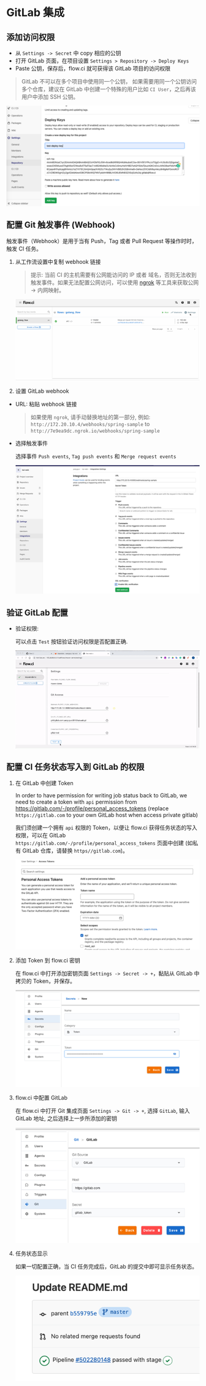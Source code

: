 # GitLab 集成

## 添加访问权限

- 从 `Settings -> Secret` 中 copy 相应的公钥
- 打开 GitLab 页面，在项目设置 `Settings > Repository -> Deploy Keys`
- Paste 公钥，保存后，flow.ci 就可获得该 GitLab 项目的访问权限

> GitLab 不可以在多个项目中使用同一个公钥， 如果需要用同一个公钥访问多个仓库，建议在 GitLab 中创建一个特殊的用户比如 `CI User`，之后再该用户中添加 SSH 公钥。

![gitlab_setup_deploy_key](../../_images/git/gitlab_setup_deploy_key.png)

## 配置 Git 触发事件 (Webhook)

触发事件（Webhook）是用于当有 Push，Tag 或者 Pull Request 等操作时时，触发 CI 任务。

1. 从工作流设置中复制 webhook 链接
   > 提示: 当前 CI 的主机需要有公网能访问的 IP 或者 域名，否则无法收到触发事件。如果无法配置公网访问，可以使用 [ngrok](https://ngrok.com/) 等工具来获取公网 -> 内网映射。

   ![webhook settings](../../_images/git/select_webhook_url.gif)

2. 设置 GitLab webhook

- URL: 粘贴 webhook 链接

  > 如果使用 `ngrok`, 请手动替换地址的第一部分, 例如: `http://172.20.10.4/webhooks/spring-sample` to `http://7e9ea9dc.ngrok.io/webhooks/spring-sample`

- 选择触发事件
  
  选择事件 `Push events`, `Tag push events` 和 `Merge request events`
  
  ![events](../../_images/git/gitlab_setup_webhook.png)

## 验证 GitLab 配置

- 验证权限:
  
  可以点击 `Test` 按钮验证访问权限是否配置正确.

  ![gitlab_test](../../_images/git/gitlab_test_config.gif)


##  配置 CI 任务状态写入到 GitLab 的权限

1. 在 GitLab 中创建 Token

    In order to have permission for writing job status back to GitLab, we need to create a token with `api` permission from https://gitlab.com/-/profile/personal_access_tokens (replace `https://gitlab.com` to your own GitLab host when access private gitlab)

    我们须创建一个拥有 `api` 权限的 Token，以便让 flow.ci 获得任务状态的写入权限，可以在 GitLab `https://gitlab.com/-/profile/personal_access_tokens` 页面中创建 (如私有 GitLab 仓库，请替换 `https//gitlab.com`)。

    ![create token](../../_images/git/gitlab_create_access_token.png)

2. 添加 Token 到 flow.ci 密钥

    在 flow.ci 中打开添加密钥页面  `Settings -> Secret -> +`，黏贴从 GitLab 中拷贝的 Token，并保存。

    ![add token](../../_images/git/add_token.png)

3. flow.ci 中配置 GitLab

    在 flow.ci 中打开 Git 集成页面 `Settings -> Git -> +`, 选择 `GitLab`, 输入 GitLab 地址, 之后选择上一步所添加的密钥

    ![link](../../_images/git/gitlab_add_link.png)

4. 任务状态显示

    如果一切配置正确，当 CI 任务完成后，GitLab 的提交中即可显示任务状态。

    ![demo](../../_images/git/gitlab_stage_updated.png)